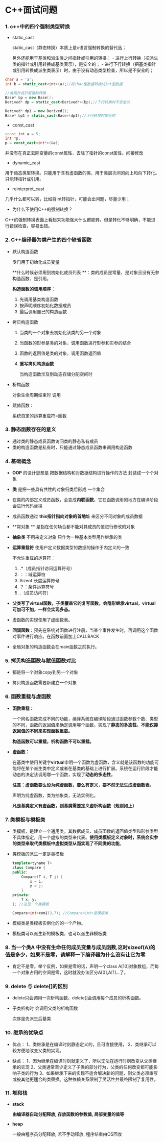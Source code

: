 # C++面试问题

### 1. c++中的四个强制类型转换

* static_cast

  static_cast（静态转换）本质上是c语言强制转换的替代品；

  另外还能用于基类和派生类之间指针或引用的转换；
  \- 进行上行转换（把派生类的指针或引用转换成基类表示），是安全的；
  \- 进行下行转换（把基类指针或引用转换成派生类表示）时，由于没有动态类型检查，所以是不安全的；

```c++
char a = 'a';
int b = static_cast<int>(a);//将char型数据转换成int型数据

//类指针或引用强制转换
Base* bp = new Base();
Derived* dp = static_cast<Derived*>(bp);//下行转换时不安全的

Derived* dp1 = new Derived();
Base* bp1 = static_cast<Base>(dp1);//上行转换时安全的
```

* const_cast

```c++
const int a = 5;
int *p;
p = const_cast<int*>(&a);
```

并没有在真正去除变量的const属性，去除了指针的const属性，间接修改

* dynamic_cast

用于动态类型转换。只能用于含有虚函数的类，用于类层次间的向上和向下转化。只能转指针或引用。
* reinterpret_cast

几乎什么都可以转，比如将int转指针，可能会出问题，尽量少用；

* 为什么不使用C++的强制转换？

C++的强制转换表面上看起来功能强大什么都能转，但是转化不够明确，不能进行错误检查，容易出错。

### 2. C++编译器为类产生的四个缺省函数

* 默认构造函数

  专门用于初始化成员变量

  **什么时候必须用到初始化成员列表 **：类的成员是常量、是对象且没有无参构造函数、是引用。

  **构造函数的调用顺序：**

  1. 先调用基类构造函数
  2. 按声明顺序初始化数据成员
  3. 最后调用自己的构造函数

  

* 拷贝构造函数

  1. 当类的一个对象去初始化该类的另一个对象

  2. 当函数的形参是类的对象，调用函数进行形参和实参的结合

  3. 函数的返回值是类的对象，调用函数返回值

  4. **重写拷贝构造函数**

     当构造函数涉及到动态存储分配空间时
     
     

* 析构函数

  对象生命周期结束时 调用

  

* 赋值函数：

  系统自定的运算重载符=函数

### 3. 静态函数存在的意义

* 通过类的静态成员函数访问类的静态私有成员
* 类的构造函数是私有时，只能通过静态成员函数来调用构造函数

### 4. 基础概念

* **OOP**  的设计思想是 把数据结构和对数据结构进行操作的方法 封装成一个个对象

* **类**  是把一些具有共性的对象归类后形成 一个集合

* 在类的内部定义成员函数，会变成**内联函数**，它在函数调用的地方在编译阶段会进行代码替换

* 成员函数通过  **this指针指向对象的首地址**  来区分不同对象的成员数据

* **常对象 ** 是指在任何场合都不能对其成员的值进行修改的对象

* **抽象类**  不用来定义对象 只作为一种基本类型用作继承的类

* **运算重载符** 使用户定义数据类型的数据的操作于内定义的一致

  不允许重载的运算符：

  1. .*（成员指针访问运算符号）
  2. ：：域运算符
  3. Sizeof 长度运算符号
  4. ？：条件运算符号
  5. .（成员访问符）
  
* **父类写了virtual函数，子类覆盖它的复写函数，会隐形继承virtual，virtual可加可不加，一样会实现多态。**

* 虚函数的实现使用了虚函数表。

* **回调函数**：预先在系统对函数进行注册，当某个事件发生时，再调用这个函数对事件进行响应。在函数前面加上CALLBACK

* 全局对象的构造函数会在main函数之前执行。
### 5. 拷贝构造函数与赋值函数对比

* 都是将一个对象copy到另一个对象

* 拷贝构造函数需要新建立一个对象

### 6. 函数重载与虚函数

* **函数重载：**

  一个同名函数完成不同的功能，编译系统在编译阶段通过函数参数个数、类型的不同，函数的返回值来确定调用哪个函数，实现了**静态的多态性**。**不能仅靠返回值的不同来实现函数重载。**

  **构造函数可以重载，析构函数不可以重载。**

* **虚函数：**

  在基类中使用关键字**virtual**申明一个函数为虚函数，含义就是该函数的功能可能将在某个派生类中定义或者在基类的基础上进行扩展。系统在运行阶段才能动态的决定该调用哪一个函数，实现了**动态的多态性**。

  **注意：虚函数要么设为纯虚函数，要么有定义，要不然无法生成虚函数表。**

  声明为纯虚函数，类为抽象类，无法实例化。

  **凡是基类定义有虚函数，则基类需要定义虚析构函数（规则如上）**

### 7. 类模板与模板类

* 类模板，是建立一个通用类，其数据成员、成员函数的返回值类型和形参类型不具体指定，用一个虚拟的类型来代表。**使用类模板定义对象时，系统会实参的类型来取代类模板中虚拟类型从而实现了不同类的功能**。

* 类模板的派生一定是类模板

  ```c++
  template<tyname T>
  class Compare {
  public:
      Compare(T i, T j) {
          x = i;
          y = j;
      }
  private:
      T x, y;
  }; //这是一个类模板
  
  Compare<int>com1(3,7); //Compare<int>是模板类
  ```

  

* 模板类是类模板实例化的的一个产物。

* 模板类可以派生新的模板类，也可以派生非模板类

### 8. 当一个类A 中没有生命任何成员变量与成员函数,这时sizeof(A)的值是多少，如果不是零，请解释一下编译器为什么没有让它为零

* 肯定不是零。举个反例，如果是零的话，声明一个class A[10]对象数组，而每一个对象占用的空间是零，这时就没办法区分A[0],A[1]…了。

### 9. delete 与 delete[]的区别

* delete只会调用一次析构函数，delete[]会调用每个成员的析构函数。

* 子类析构时 会调用父类的析构函数

  次序是先派生后基类

###   10. 继承的优缺点

* 优点：
  1、类继承是在编译时刻静态定义的，且可直接使用，
  2、类继承可以较方便地改变父类的实现。

* 缺点：
  1、因为继承在编译时刻就定义了，所以无法在运行时刻改变从父类继承的实现
  2、父类通常至少定义了子类的部分行为，父类的任何改变都可能影响子类的行为
  3、如果继承下来的实现不适合解决新的问题，则父类必须重写或被其他更适合的类替换。这种依赖关系限制了灵活性并最终限制了复用性。

### 11. 堆和栈

* **stack**

  **由编译器自动分配释放,  存放函数的参数值,  局部变量的值等**

* **heap**

  一般由程序员分配释放,  若不手动释放, 程序结束由OS回收

### 